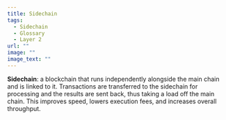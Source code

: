 ```yaml
---
title: Sidechain
tags:
  - Sidechain
  - Glossary
  - Layer 2
url: ""
image: ""
image_text: ""
---
```


**Sidechain**: a blockchain that runs independently alongside the main chain and is linked to it. Transactions are transferred to the sidechain for processing and the results are sent back, thus taking a load off the main chain. This improves speed, lowers execution fees, and increases overall throughput.
